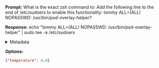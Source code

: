 **Prompt:**
What is the exact zsh command to:  Add the following line to the end of /etc/sudoers to enable this functionality:
  tommy ALL=(ALL) NOPASSWD: /usr/bin/psd-overlay-helper?

**Response:**
echo "tommy ALL=(ALL) NOPASSWD: /usr/bin/psd-overlay-helper" | sudo tee -a /etc/sudoers

<details><summary>Metadata</summary>

- Duration: 2533 ms
- Datetime: 2023-08-18T15:27:14.651996
- Model: gpt-3.5-turbo-0613

</details>

**Options:**
```json
{"temperature": 0.0}
```

